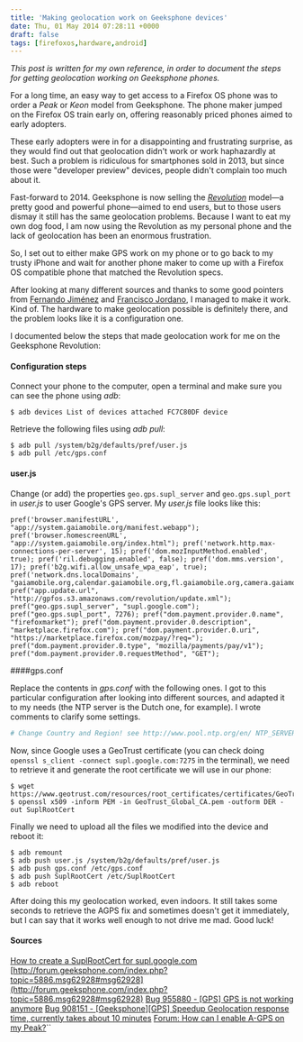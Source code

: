 ```yaml
---
title: 'Making geolocation work on Geeksphone devices'
date: Thu, 01 May 2014 07:28:11 +0000
draft: false
tags: [firefoxos,hardware,android]
---
```


_This post is written for my own reference, in order to document the steps for getting geolocation working on Geeksphone phones._

For a long time, an easy way to get access to a Firefox OS phone was to order a _Peak_ or _Keon_ model from Geeksphone. The phone maker jumped on the Firefox OS train early on, offering reasonably priced phones aimed to early adopters.

These early adopters were in for a disappointing and frustrating surprise, as they would find out that geolocation didn't work or work haphazardly at best. Such a problem is ridiculous for smartphones sold in 2013, but since those were "developer preview" devices, people didn't complain too much about it.

Fast-forward to 2014. Geeksphone is now selling the [_Revolution_](http://www.geeksphone.com/#the-phone) model—a pretty good and powerful phone—aimed to end users, but to those users dismay it still has the same geolocation problems. Because I want to eat my own dog food, I am now using the Revolution as my personal phone and the lack of geolocation has been an enormous frustration.

So, I set out to either make GPS work on my phone or to go back to my trusty iPhone and wait for another phone maker to come up with a Firefox OS compatible phone that matched the Revolution specs.

After looking at many different sources and thanks to some good pointers from [Fernando Jiménez](http://twitter.com/f_jimenez) and [Francisco Jordano](http://twitter.com/mepartoconmigo), I managed to make it work. Kind of. The hardware to make geolocation possible is definitely there, and the problem looks like it is a configuration one.

I documented below the steps that made geolocation work for me on the Geeksphone Revolution:

#### Configuration steps

Connect your phone to the computer, open a terminal and make sure you can see the phone using _adb_:

```
$ adb devices List of devices attached FC7C80DF device
```
Retrieve the following files using _adb pull_:

```
$ adb pull /system/b2g/defaults/pref/user.js
$ adb pull /etc/gps.conf
```

#### user.js

Change (or add) the properties `geo.gps.supl_server` and `geo.gps.supl_port` in _user.js_ to user Google's GPS server. My _user.js_ file looks like this:

```
pref('browser.manifestURL', "app://system.gaiamobile.org/manifest.webapp"); pref('browser.homescreenURL', "app://system.gaiamobile.org/index.html"); pref('network.http.max-connections-per-server', 15); pref('dom.mozInputMethod.enabled', true); pref('ril.debugging.enabled', false); pref('dom.mms.version', 17); pref('b2g.wifi.allow_unsafe_wpa_eap', true); pref('network.dns.localDomains', "gaiamobile.org,calendar.gaiamobile.org,fl.gaiamobile.org,camera.gaiamobile.org,communications.gaiamobile.org,gallery.gaiamobile.org,keyboard.gaiamobile.org,video.gaiamobile.org,homescreen.gaiamobile.org,wallpaper.gaiamobile.org,music.gaiamobile.org,bluetooth.gaiamobile.org,ringtones.gaiamobile.org,sms.gaiamobile.org,wappush.gaiamobile.org,email.gaiamobile.org,setringtone.gaiamobile.org,browser.gaiamobile.org,system.gaiamobile.org,clock.gaiamobile.org,settings.gaiamobile.org,pdfjs.gaiamobile.org,costcontrol.gaiamobile.org,marketplace.firefox.com.gaiamobile.org"); pref("app.update.url", "http://gpfos.s3.amazonaws.com/revolution/update.xml"); pref("geo.gps.supl_server", "supl.google.com"); pref("geo.gps.supl_port", 7276); pref("dom.payment.provider.0.name", "firefoxmarket"); pref("dom.payment.provider.0.description", "marketplace.firefox.com"); pref("dom.payment.provider.0.uri", "https://marketplace.firefox.com/mozpay/?req="); pref("dom.payment.provider.0.type", "mozilla/payments/pay/v1"); pref("dom.payment.provider.0.requestMethod", "GET");
```

####gps.conf

Replace the contents in _gps.conf_ with the following ones. I got to this particular configuration after looking into different sources, and adapted it to my needs (the NTP server is the Dutch one, for example). I wrote comments to clarify some settings.

```bash
# Change Country and Region! see http://www.pool.ntp.org/en/ NTP_SERVER=nl.pool.ntp.org NTP_SERVER=0.nl.pool.ntp.org NTP_SERVER=1.nl.pool.ntp.org NTP_SERVER=2.nl.pool.ntp.org NTP_SERVER=3.nl.pool.ntp.org NTP_SERVER=europe.pool.ntp.org NTP_SERVER=0.europe.pool.ntp.org NTP_SERVER=1.europe.pool.ntp.org NTP_SERVER=2.europe.pool.ntp.org NTP_SERVER=3.europe.pool.ntp.org AGPS=http://xtra1.gpsonextra.net/xtra.bin XTRA_SERVER_1=http://xtra1.gpsonextra.net/xtra.bin XTRA_SERVER_2=http://xtra2.gpsonextra.net/xtra.bin XTRA_SERVER_3=http://xtra3.gpsonextra.net/xtra.bin DEFAULT_AGPS_ENABLE=TRUE DEFAULT_USER_PLANE=TRUE DEFAULT_SSL_ENABLE=FALSE REPORT_POSITION_USE_SUPL_REFLOC=1 QOS_ACCURACY=50 QOS_TIME_OUT_STANDALONE=80 QOS_TIME_OUT_AGPS=95 QosHorizontalThreshold=1000 QosVerticalThreshold=500 AssistMethodType=1 AgpsUse=1 AgpsMtConf=0 AgpsMtResponseType=1 AgpsServerType=1 AgpsServerIp=3232235555 # Intermediate position report, 1=enable, 0=disable INTERMEDIATE_POS=1 # Accuracy threshold for intermediate positions # less accurate positions are ignored, 0 for passing all positions ACCURACY_THRES=3000 C2K_HOST=c2k.pde.com C2K_PORT=1234 ### AGPS server settings for Google ### SUPL_HOST=supl.google.com SUPL_PORT=7276 SUPL_SECURE_PORT=7278 SUPL_NO_SECURE_PORT=3425 SUPL_TLS_HOST=FQDN SUPL_TLS_CERT=/etc/SuplRootCert # Carrier tags used universally in GPS configs CURRENT_CARRIER=common # Indoor Positioning Settings # 0: QUIPC disabled, 1: QUIPC enabled, 2: forced QUIPC only QUIPC_ENABLED=1 #Use WiFi 1=”On”, 0=”Off” ENABLE_WIPER=1
```

Now, since Google uses a GeoTrust certificate (you can check doing `openssl s_client -connect supl.google.com:7275` in the terminal), we need to retrieve it and generate the root certificate we will use in our phone:

```
$ wget https://www.geotrust.com/resources/root_certificates/certificates/GeoTrust_Global_CA.pem
$ openssl x509 -inform PEM -in GeoTrust_Global_CA.pem -outform DER -out SuplRootCert
```

Finally we need to upload all the files we modified into the device and reboot it:

```
$ adb remount
$ adb push user.js /system/b2g/defaults/pref/user.js
$ adb push gps.conf /etc/gps.conf
$ adb push SuplRootCert /etc/SuplRootCert
$ adb reboot
```

After doing this my geolocation worked, even indoors. It still takes some seconds to retrieve the AGPS fix and sometimes doesn't get it immediately, but I can say that it works well enough to not drive me mad. Good luck!

#### Sources

[How to create a SuplRootCert for supl.google.com](http://blog.cryptomilk.org/2012/07/24/how-to-create-a-suplrootcert-for-supl-google-com/)
[http://forum.geeksphone.com/index.php?topic=5886.msg62928#msg62928](http://forum.geeksphone.com/index.php?topic=5886.msg62928#msg62928)
[Bug 955880 - [GPS] GPS is not working anymore](https://bugzilla.mozilla.org/show_bug.cgi?id=955880)
[Bug 908151 - [Geeksphone][GPS] Speedup Geolocation response time, currently takes about 10 minutes](https://bugzilla.mozilla.org/show_bug.cgi?id=908151)
[Forum: How can I enable A-GPS on my Peak?](http://forum.geeksphone.com/index.php?topic=5410.0)``